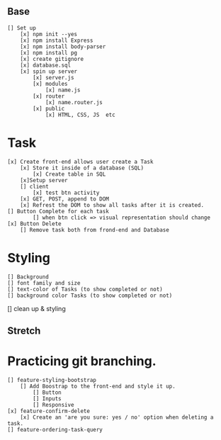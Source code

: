 ## Base
    [] Set up
        [x] npm init --yes
        [x] npm install Express
        [x] npm install body-parser
        [x] npm install pg
        [x] create gitignore
        [x] database.sql
        [x] spin up server
            [x] server.js
            [x] modules
                [x] name.js
            [x] router
                [x] name.router.js
            [x] public
                [x] HTML, CSS, JS  etc
            
  # Task
    [x] Create front-end allows user create a Task
        [x] Store it inside of a database (SQL)
            [x] Create table in SQL
        [x]Setup server
        [] client
            [x] test btn activity
        [x] GET, POST, append to DOM
        [x] Refrest the DOM to show all tasks after it is created. 
    [] Button Complete for each task
            [] when btn click => visual representation should change
    [x] Button Delete
        [] Remove task both from frond-end and Database
  # Styling
    [] Background
    [] font family and size
    [] text-color of Tasks (to show completed or not)
    [] background color Tasks (to show completed or not)

[] clean up & styling    

## Stretch
  # Practicing git branching. 
    [] feature-styling-bootstrap
        [] Add Boostrap to the front-end and style it up.
            [] Button
            [] Inputs
            [] Responsive
    [x] feature-confirm-delete
        [x] Create an 'are you sure: yes / no' option when deleting a task.
    [] feature-ordering-task-query




